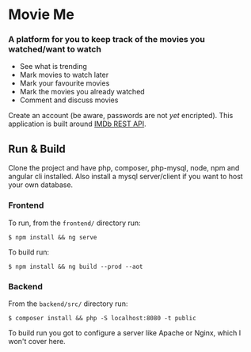 # Movie Me

### A platform for you to keep track of the movies you watched/want to watch

* See what is trending
* Mark movies to watch later
* Mark your favourite movies
* Mark the movies you already watched
* Comment and discuss movies

Create an account (be aware, passwords are not _yet_ encripted).
This application is built around [IMDb REST API](https://developer.imdb.com/).

## Run & Build

Clone the project and have php, composer, php-mysql, node, npm and angular cli installed. Also install a mysql server/client if you want to host your own database.

### Frontend

To run, from the `frontend/` directory run:
```
$ npm install && ng serve
```
To build run:
```
$ npm install && ng build --prod --aot
```

### Backend

From the `backend/src/` directory run:
```
$ composer install && php -S localhost:8080 -t public
```
To build run you got to configure a server like Apache or Nginx, which I won't cover here.
